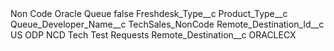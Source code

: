 <?xml version="1.0" encoding="UTF-8"?>
<CustomMetadata xmlns="http://soap.sforce.com/2006/04/metadata" xmlns:xsi="http://www.w3.org/2001/XMLSchema-instance" xmlns:xsd="http://www.w3.org/2001/XMLSchema">
    <label>Non Code Oracle Queue</label>
    <protected>false</protected>
    <values>
        <field>Freshdesk_Type__c</field>
        <value xsi:nil="true"/>
    </values>
    <values>
        <field>Product_Type__c</field>
        <value xsi:nil="true"/>
    </values>
    <values>
        <field>Queue_Developer_Name__c</field>
        <value xsi:type="xsd:string">TechSales_NonCode</value>
    </values>
    <values>
        <field>Remote_Destination_Id__c</field>
        <value xsi:type="xsd:string">US ODP NCD Tech Test Requests</value>
    </values>
    <values>
        <field>Remote_Destination__c</field>
        <value xsi:type="xsd:string">ORACLECX</value>
    </values>
</CustomMetadata>
